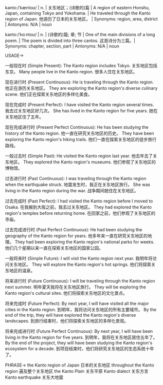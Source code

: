 kanto:/ˈkæntoʊ/ | n. | 关东地区；(诗歌的)篇 | A region of eastern Honshu, Japan, containing Tokyo and Yokohama. |  He traveled through the Kanto region of Japan. 他游历了日本的关东地区。 | Synonyms:  region, area, district | Antonyms: N/A | noun

kanto:/ˈkɑːntoʊ/ | n. | (诗歌的)篇; 章; 节 | One of the main divisions of a long poem.  | The poem is divided into three cantos. 这首诗分为三篇。| Synonyms: chapter, section, part | Antonyms: N/A | noun


USAGE->

一般现在时 (Simple Present):
The Kanto region includes Tokyo.  关东地区包括东京。
Many people live in the Kanto region. 很多人住在关东地区。

现在进行时 (Present Continuous):
He is traveling through the Kanto region. 他正在游历关东地区。
They are exploring the Kanto region's diverse culinary scene. 他们正在探索关东地区的多样化美食。

现在完成时 (Present Perfect):
I have visited the Kanto region several times. 我去过关东地区好几次。
She has lived in the Kanto region for five years. 她在关东地区住了五年。

现在完成进行时 (Present Perfect Continuous):
He has been studying the history of the Kanto region. 他一直在研究关东地区的历史。
They have been exploring the Kanto region's hiking trails. 他们一直在探索关东地区的徒步旅行路线。

一般过去时 (Simple Past):
He visited the Kanto region last year. 他去年去了关东地区。
They explored the Kanto region's museums. 他们参观了关东地区的博物馆。

过去进行时 (Past Continuous):
I was traveling through the Kanto region when the earthquake struck. 地震发生时，我正在关东地区旅行。
She was living in the Kanto region during the war. 战争期间她住在关东地区。

过去完成时 (Past Perfect):
I had visited the Kanto region before I moved to Osaka. 在我搬到大阪之前，我去过关东地区。
They had explored the Kanto region's temples before returning home. 在回家之前，他们参观了关东地区的寺庙。

过去完成进行时 (Past Perfect Continuous):
He had been studying the geography of the Kanto region for years. 他多年来一直在研究关东地区的地理。
They had been exploring the Kanto region's national parks for weeks. 他们几个星期以来一直在探索关东地区的国家公园。

一般将来时 (Simple Future):
I will visit the Kanto region next year. 我明年将访问关东地区。
They will explore the Kanto region's hot springs. 他们将探索关东地区的温泉。

将来进行时 (Future Continuous):
I will be traveling through the Kanto region next summer. 明年夏天我将在关东地区旅行。
They will be exploring the Kanto region's cultural sites. 他们将探索关东地区的文化景点。

将来完成时 (Future Perfect):
By next year, I will have visited all the major cities in the Kanto region. 到明年，我将访问关东地区的所有主要城市。
By the end of the trip, they will have explored the Kanto region's diverse landscapes. 到旅行结束时，他们将探索关东地区的多样化景观。

将来完成进行时 (Future Perfect Continuous):
By next year, I will have been living in the Kanto region for five years. 到明年，我将在关东地区居住五年了。
By the end of the project, they will have been studying the Kanto region's ecosystem for a decade. 到项目结束时，他们将研究关东地区的生态系统十年了。


PHRASE->
the Kanto region of Japan 日本的关东地区
throughout the Kanto region 遍及整个关东地区
the Kanto Plain 关东平原
Kanto dialect 关东方言
Kanto earthquake 关东大地震
